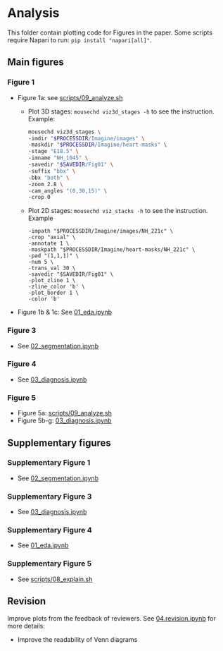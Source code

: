 # Analysis

This folder contain plotting code for Figures in the paper. Some scripts require Napari to run: `pip install "napari[all]"`.

## Main figures
### Figure 1
* Figure 1a: see [scripts/09_analyze.sh](../scripts/09_analyze.sh)
  * Plot 3D stages: `mousechd viz3d_stages -h` to see the instruction. Example:
    ```bash
    mousechd viz3d_stages \
    -imdir "$PROCESSDIR/Imagine/images" \
    -maskdir "$PROCESSDIR/Imagine/heart-masks" \
    -stage "E18.5" \
    -imname "NH_1045" \
    -savedir "$SAVEDIR/Fig01" \
    -suffix "bbx" \
    -bbx "both" \
    -zoom 2.8 \
    -cam_angles "(0,30,15)" \
    -crop 0
    ```

  * Plot 2D stages: `mousechd viz_stacks -h` to see the instruction. Example
    ```mousechd viz_stacks \
    -impath "$PROCESSDIR/Imagine/images/NH_221c" \
    -crop "axial" \
    -annotate 1 \
    -maskpath "$PROCESSDIR/Imagine/heart-masks/NH_221c" \
    -pad "(1,1,1)" \
    -num 5 \
    -trans_val 30 \
    -savedir "$SAVEDIR/Fig01" \
    -plot_zline 1 \
    -zline_color 'b' \
    -plot_border 1 \
    -color 'b'
    ```

* Figure 1b & 1c: See [01_eda.ipynb](./01_eda.ipynb)

### Figure 3
* See [02_segmentation.ipynb](./02_segmentation.ipynb)

### Figure 4
* See [03_diagnosis.ipynb](./03_diagnosis.ipynb)
  
### Figure 5
* Figure 5a: [scripts/09_analyze.sh](../scripts/09_analyze.sh)
* Figure 5b-g: [03_diagnosis.ipynb](./03_diagnosis.ipynb)

## Supplementary figures

### Supplementary Figure 1
* See [02_segmentation.ipynb](./02_segmentation.ipynb)

### Supplementary Figure 3
* See [03_diagnosis.ipynb](./03_diagnosis.ipynb)

### Supplementary Figure 4
* See [01_eda.ipynb](./01_eda.ipynb)

### Supplementary Figure 5
* See [scripts/08_explain.sh](../scripts/08_explain.sh)

## Revision
Improve plots from the feedback of reviewers.
See [04.revision.ipynb](./04.revision.ipynb) for more details:

* Improve the readability of Venn diagrams